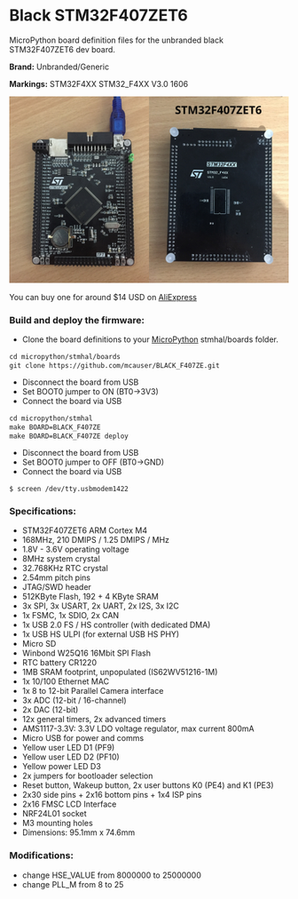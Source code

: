 # Black STM32F407ZET6

MicroPython board definition files for the unbranded black STM32F407ZET6 dev board.

**Brand:** Unbranded/Generic

**Markings:** STM32F4XX STM32_F4XX V3.0 1606

![board](docs/STM32F407ZET6.jpg)

You can buy one for around $14 USD on [AliExpress](https://www.aliexpress.com/item/Free-shipping-STM32F407ZET6-development-board-M4-STM32F4-core-board-arm-development-board-cortex-M4/32689262341.html)

### Build and deploy the firmware:

* Clone the board definitions to your [MicroPython](https://github.com/micropython/micropython) stmhal/boards folder.

```
cd micropython/stmhal/boards
git clone https://github.com/mcauser/BLACK_F407ZE.git
```

* Disconnect the board from USB
* Set BOOT0 jumper to ON (BT0->3V3)
* Connect the board via USB

```
cd micropython/stmhal
make BOARD=BLACK_F407ZE
make BOARD=BLACK_F407ZE deploy
```

* Disconnect the board from USB
* Set BOOT0 jumper to OFF (BT0->GND)
* Connect the board via USB

```
$ screen /dev/tty.usbmodem1422
```

### Specifications:

* STM32F407ZET6 ARM Cortex M4
* 168MHz, 210 DMIPS / 1.25 DMIPS / MHz
* 1.8V - 3.6V operating voltage
* 8MHz system crystal
* 32.768KHz RTC crystal
* 2.54mm pitch pins
* JTAG/SWD header
* 512KByte Flash, 192 + 4 KByte SRAM
* 3x SPI, 3x USART, 2x UART, 2x I2S, 3x I2C
* 1x FSMC, 1x SDIO, 2x CAN
* 1x USB 2.0 FS / HS controller (with dedicated DMA)
* 1x USB HS ULPI (for external USB HS PHY)
* Micro SD
* Winbond W25Q16 16Mbit SPI Flash
* RTC battery CR1220
* 1MB SRAM footprint, unpopulated (IS62WV51216-1M)
* 1x 10/100 Ethernet MAC
* 1x 8 to 12-bit Parallel Camera interface
* 3x ADC (12-bit / 16-channel)
* 2x DAC (12-bit)
* 12x general timers, 2x advanced timers
* AMS1117-3.3V: 3.3V LDO voltage regulator, max current 800mA
* Micro USB for power and comms
* Yellow user LED D1 (PF9)
* Yellow user LED D2 (PF10)
* Yellow power LED D3
* 2x jumpers for bootloader selection
* Reset button, Wakeup button, 2x user buttons K0 (PE4) and K1 (PE3)
* 2x30 side pins + 2x16 bottom pins + 1x4 ISP pins
* 2x16 FMSC LCD Interface
* NRF24L01 socket
* M3 mounting holes
* Dimensions: 95.1mm x 74.6mm

### Modifications:

* change HSE_VALUE from 8000000 to 25000000
* change PLL_M from 8 to 25
